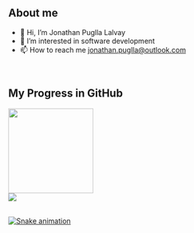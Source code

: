 ## About me
- 👋 Hi, I’m Jonathan Puglla Lalvay
- 👀 I’m interested in software development
- 📫 How to reach me jonathan.puglla@outlook.com
</br>

## My Progress in GitHub
<div>
  <a href="https://github.com/jonap22">
    
  <div>
    <img align="center" height="170" src="https://github-readme-stats.vercel.app/api/top-langs/?username=jonap22&layout=compact&langs_count=16&theme=dracula"/>
  </div>
    
  <div>
    <img align="center" src="https://github-readme-stats.vercel.app/api?username=jonap22&show_icons=true&theme=dracula&include_all_commits=true&count_private=true&hide=issues"/>
  </div>

</div>
  
</br>

  ![Snake animation](https://github.com/jonap22/jonap22/blob/output/github-contribution-grid-snake.svg)
 
</div>
